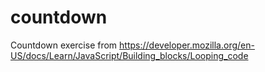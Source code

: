 # countdown
Countdown exercise from https://developer.mozilla.org/en-US/docs/Learn/JavaScript/Building_blocks/Looping_code
